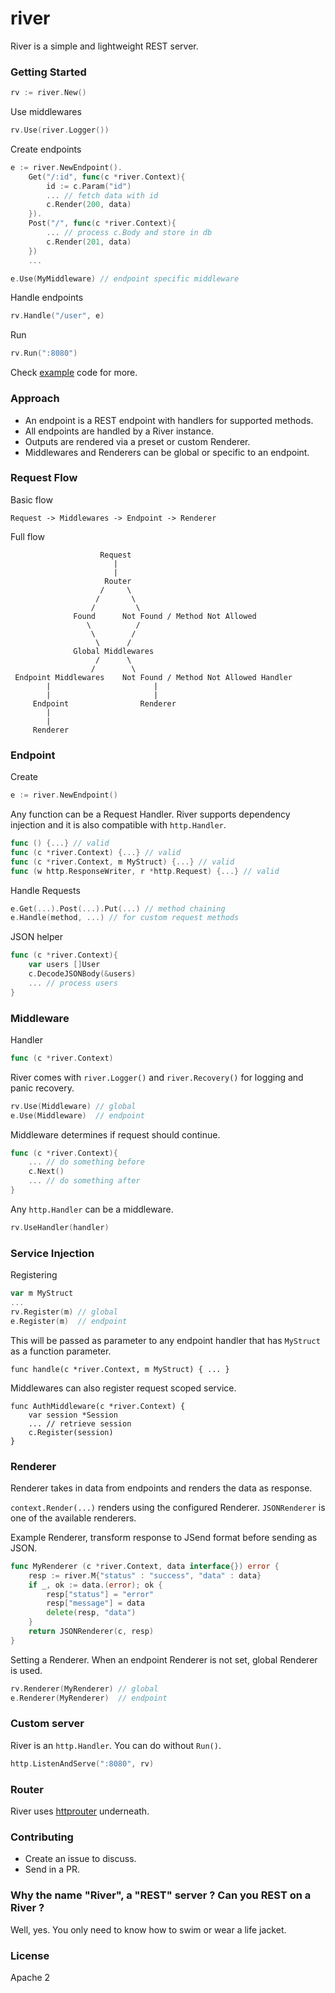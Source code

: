 river
=====
River is a simple and lightweight REST server.

### Getting Started
```go
rv := river.New()
```

Use middlewares
```go
rv.Use(river.Logger()) 
```

Create endpoints
```go
e := river.NewEndpoint(). 
    Get("/:id", func(c *river.Context){
        id := c.Param("id")
        ... // fetch data with id
        c.Render(200, data)
    }).
    Post("/", func(c *river.Context){
        ... // process c.Body and store in db
        c.Render(201, data)
    })
    ...

e.Use(MyMiddleware) // endpoint specific middleware
```

Handle endpoints
```go
rv.Handle("/user", e) 
```

Run
```go
rv.Run(":8080")
```

Check [example](https://github.com/abiosoft/river/tree/master/example) code for more.

### Approach
* An endpoint is a REST endpoint with handlers for supported methods.
* All endpoints are handled by a River instance.
* Outputs are rendered via a preset or custom Renderer.
* Middlewares and Renderers can be global or specific to an endpoint.

### Request Flow
Basic flow
```
Request -> Middlewares -> Endpoint -> Renderer
```

Full flow
```
                    Request
                       |
                       |  
                     Router
                    /     \                  
                   /       \
                  /         \
              Found      Not Found / Method Not Allowed
                 \          /
                  \        /
                   \      /
              Global Middlewares
                   /      \
                  /        \
 Endpoint Middlewares    Not Found / Method Not Allowed Handler
        |                       |
        |                       |
     Endpoint                Renderer
        |
        |
     Renderer

```

### Endpoint
Create
```go
e := river.NewEndpoint()
```

Any function can be a Request Handler. River supports dependency 
injection and it is also compatible with `http.Handler`. 
```go
func () {...} // valid
func (c *river.Context) {...} // valid
func (c *river.Context, m MyStruct) {...} // valid
func (w http.ResponseWriter, r *http.Request) {...} // valid
```

Handle Requests
```go
e.Get(...).Post(...).Put(...) // method chaining
e.Handle(method, ...) // for custom request methods
```

JSON helper
```go
func (c *river.Context){
    var users []User
    c.DecodeJSONBody(&users)
    ... // process users
}
```

### Middleware
Handler 
```go
func (c *river.Context)
```

River comes with `river.Logger()` and `river.Recovery()` for logging and panic recovery.  

```go
rv.Use(Middleware) // global
e.Use(Middleware)  // endpoint
```

Middleware determines if request should continue. 
```go
func (c *river.Context){
    ... // do something before
    c.Next()
    ... // do something after
}
```

Any `http.Handler` can be a middleware.
```go
rv.UseHandler(handler)
```

### Service Injection
Registering
```go
var m MyStruct
...
rv.Register(m) // global
e.Register(m)  // endpoint
```

This will be passed as parameter to any endpoint handler that has `MyStruct`
as a function parameter.
```
func handle(c *river.Context, m MyStruct) { ... }
```

Middlewares can also register request scoped service.
```
func AuthMiddleware(c *river.Context) {
    var session *Session
    ... // retrieve session
    c.Register(session)
}
```

### Renderer
Renderer takes in data from endpoints and renders the data as response.

`context.Render(...)` renders using the configured Renderer. `JSONRenderer` is one of the available renderers. 

Example Renderer, transform response to JSend format before sending as JSON.
```go
func MyRenderer (c *river.Context, data interface{}) error {
    resp := river.M{"status" : "success", "data" : data}
    if _, ok := data.(error); ok {
        resp["status"] = "error"
        resp["message"] = data
        delete(resp, "data")
    }
    return JSONRenderer(c, resp)
}
```

Setting a Renderer. When an endpoint Renderer is not set, global Renderer is used.
```go
rv.Renderer(MyRenderer) // global
e.Renderer(MyRenderer)  // endpoint
```

### Custom server
River is an `http.Handler`. You can do without `Run()`.
```go
http.ListenAndServe(":8080", rv)
```

### Router
River uses [httprouter](https://github.com/julienschmidt/httprouter) underneath.

### Contributing
* Create an issue to discuss.
* Send in a PR.

### Why the name "River", a "REST" server ? Can you REST on a River ?
Well, yes. You only need to know how to swim or wear a life jacket. 

### License
Apache 2